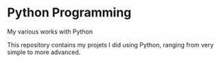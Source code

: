 # Python Programming
My various works with Python

This repository contains my projets I did using Python, ranging from very simple to more advanced. 

